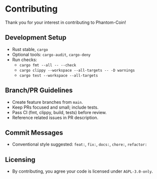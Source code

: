 # Contributing

Thank you for your interest in contributing to Phantom-Coin!

## Development Setup
- Rust stable, `cargo`
- Optional tools: `cargo-audit`, `cargo-deny`
- Run checks:
  - `cargo fmt --all -- --check`
  - `cargo clippy --workspace --all-targets -- -D warnings`
  - `cargo test --workspace --all-targets`

## Branch/PR Guidelines
- Create feature branches from `main`.
- Keep PRs focused and small; include tests.
- Pass CI (fmt, clippy, build, tests) before review.
- Reference related issues in PR description.

## Commit Messages
- Conventional style suggested: `feat:`, `fix:`, `docs:`, `chore:`, `refactor:`

## Licensing
- By contributing, you agree your code is licensed under `AGPL-3.0-only`.
